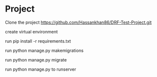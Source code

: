 # Project

Clone the project https://github.com/Hassankhan86/DRF-Test-Project.git

create virtual environment

run pip install -r requirements.txt

run python manage.py makemigrations

run python manage.py migrate

run python manage.py to runserver